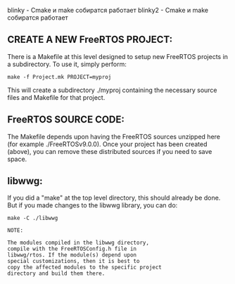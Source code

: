 blinky - Cmake и make собиратся работает
blinky2 - Cmake и make собиратся работает

CREATE A NEW FreeRTOS PROJECT:
------------------------------

There is a Makefile at this level designed to setup new
FreeRTOS projects in a subdirectory. To use it, simply
perform:

	make -f Project.mk PROJECT=myproj

This will create a subdirectory ./myproj containing the
necessary source files and Makefile for that project.


FreeRTOS SOURCE CODE:
---------------------

The Makefile depends upon having the FreeRTOS sources
unzipped here (for example ./FreeRTOSv9.0.0). Once
your project has been created (above), you can remove
these distributed sources if you need to save space.

libwwg:
-------

If you did a "make" at the top level directory, this
should already be done. But if you made changes to the
libwwg library, you can do:

    make -C ./libwwg

    NOTE:

    The modules compiled in the libwwg directory,
    compile with the FreeRTOSConfig.h file in
    libwwg/rtos. If the module(s) depend upon
    special customizations, then it is best to
    copy the affected modules to the specific project
    directory and build them there.
